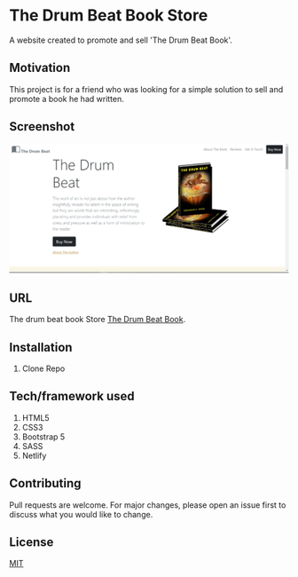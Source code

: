 # The Drum Beat Book Store

A website created to promote and sell 'The Drum Beat Book'.

## Motivation

This project is for a friend who was looking for a simple solution to sell and promote a book he had written.

## Screenshot

[![The Brum Beat](img/book-l.PNG "The Drum Beat Book Store")](https://drive.google.com/file/d/1cusmjVPrs-XBVQdOcRlb1xn_Zs3oNaKR/view?usp=sharing)

## URL

The drum beat book Store [The Drum Beat Book](https://master--wizardly-swartz-760938.netlify.app/).

## Installation

1. Clone Repo

## Tech/framework used

1. HTML5
2. CSS3
3. Bootstrap 5
4. SASS
5. Netlify

## Contributing

Pull requests are welcome. For major changes, please open an issue first to discuss what you would like to change.

## License

[MIT](https://choosealicense.com/licenses/mit/)
